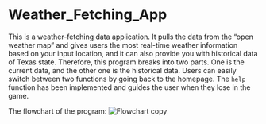 # Weather_Fetching_App

This is a weather-fetching data application. It pulls the data from the “open weather map” and gives users the most real-time weather information based on your input location, and it can also provide you with historical data of Texas state. Therefore, this program breaks into two parts. One is the current data, and the other one is the historical data. Users can easily switch between two functions by going back to the homepage. The `help` function has been implemented and guides the user when they lose in the game.

The flowchart of the program:
![Flowchart copy](https://user-images.githubusercontent.com/70726508/146272317-aada1da0-504f-48f1-aab5-b099f3bae712.png)
